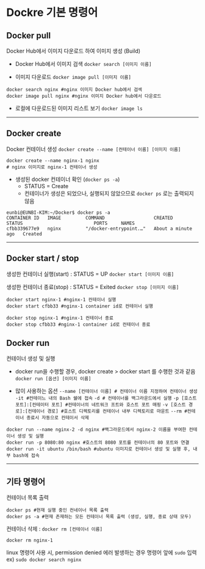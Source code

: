 # Dockre 기본 명령어

## Docker pull
Docker Hub에서 이미지 다운로드 하여 이미지 생성 (Build)
- Docker Hub에서 이미지 검색
`docker search [이미지 이름]`

- 이미지 다운로드
`docker image pull [이미지 이름]`

```
docker search nginx #nginx 이미지 Docker hub에서 검섹
docker image pull nginx #nginx 이미지 Docker hub에서 다운로드
```

- 로컬에 다운로드된 이미지 리스트 보기 
`docker image ls`
---
## Docker create
Docker 컨테이너 생성
`docker create --name [컨테이너 이름] [이미지 이름]`

```
docker create --name nginx-1 nginx
# nginx 이미지로 nginx-1 컨테이너 생성
```

- 생성된 docker 컨테이너 확인 (`docker ps -a`)
  - STATUS = Create
  - 컨테이너가 생성은 되었으나, 실행되지 않았으므로 `docker ps` 로는 출력되지 않음 
```
eunbi@EUNBI-KIM:~/Docker$ docker ps -a
CONTAINER ID   IMAGE         COMMAND                  CREATED              STATUS                          PORTS     NAMES
cfbb339677e9   nginx         "/docker-entrypoint.…"   About a minute ago   Created   
```
---
## Docker start / stop
생성한 컨테이너 실행(start) : STATUS = UP
`docker start [이미지 이름]`

생성한 컨테이너 종료(stop) : STATUS = Exited
`docker stop [이미지 이름]`

```
docker start nginx-1 #nginx-1 컨테이너 실행
docker start cfbb33 #nginx-1 container id로 컨테이너 실행

docker stop nginx-1 #nginx-1 컨테이너 종료
docker stop cfbb33 #nginx-1 container id로 컨테이너 종료
```


## Docker run 
컨테이너 생성 및 실행
- docker run을 수행할 경우, docker create > docker start 를 수행한 것과 같음
`docker run [옵션] [이미지 이름]`

- 많이 사용하는 옵션
  `--name [컨테이너 이름] # 컨테이너 이름 지정하여 컨테이너 생성`
  `-it #컨테이느 내의 Bash 쉘에 접속` 
  `-d # 컨테이너를 백그라운드에서 실행`
  `-p [호스트 포트]:[컨테이터 포트] #컨테이너의 네트워크 프트와 호스트 포트 매핑`
  `-v [호스트 경로]:[컨테이너 경로] #호스트 디렉토리를 컨테이너 내부 디렉토리로 마운트`
  `--rm #컨테이너 종료시 자동으로 컨테이서 삭제`

```
docker run --name nginx-2 -d nginx #백그라운드에서 nginx-2 이름을 부여한 컨테이너 생성 및 실행
docker run -p 8080:80 nginx #호스트의 8080 포트를 컨테이너의 80 포트와 연결
docker run -it ubuntu /bin/bash #ubuntu 이미지로 컨테이너 생성 및 실행 후, 내부 bash에 접속
```


---
## 기타 명령어
컨테이너 목록 출력
```
docker ps #현재 실행 중인 컨네이너 목록 출력
docker ps -a #현재 존재하는 모든 컨테이너 목록 출력 (생성, 실행, 종료 상태 모두)
```

컨테이너 삭제 : `docker rm [컨테이너 이름]`
```
docker rm nginx-1
```

linux 명령어 사용 시, permission denied 에러 발생하는 경우 명령어 앞에 `sudo` 입력
  ex) `sudo docker search nginx`
